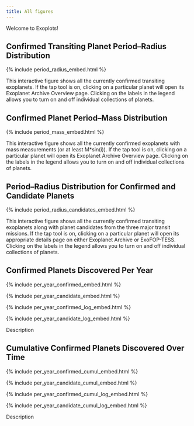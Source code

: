 ```yaml
---
title: All figures
---
```


Welcome to Exoplots!

## Confirmed Transiting Planet Period–Radius Distribution


{% include period_radius_embed.html %}

This interactive figure shows all the currently confirmed transiting exoplanets.
If the tap tool is on, clicking on a particular planet will open its Exoplanet
Archive Overview page. Clicking on the labels in the legend allows you to turn
on and off individual collections of planets.


## Confirmed Planet Period–Mass Distribution

{% include period_mass_embed.html %}

This interactive figure shows all the currently confirmed exoplanets with mass
measurements (or at least M*sin(i)).
If the tap tool is on, clicking on a particular planet will open its Exoplanet
Archive Overview page. Clicking on the labels in the legend allows you to turn
on and off individual collections of planets.



## Period–Radius Distribution for Confirmed and Candidate Planets

{% include period_radius_candidates_embed.html %}

This interactive figure shows all the currently confirmed transiting exoplanets
along with planet candidates from the three major transit missions.
If the tap tool is on, clicking on a particular planet will open its appropriate
details page on either Exoplanet Archive or ExoFOP-TESS. Clicking on the
labels in the legend allows you to turn on and off individual collections of
planets.




## Confirmed Planets Discovered Per Year

{% include per_year_confirmed_embed.html %}

{% include per_year_candidate_embed.html %}

{% include per_year_confirmed_log_embed.html %}

{% include per_year_candidate_log_embed.html %}

Description


## Cumulative Confirmed Planets Discovered Over Time

{% include per_year_confirmed_cumul_embed.html %}

{% include per_year_candidate_cumul_embed.html %}

{% include per_year_confirmed_cumul_log_embed.html %}

{% include per_year_candidate_cumul_log_embed.html %}

Description